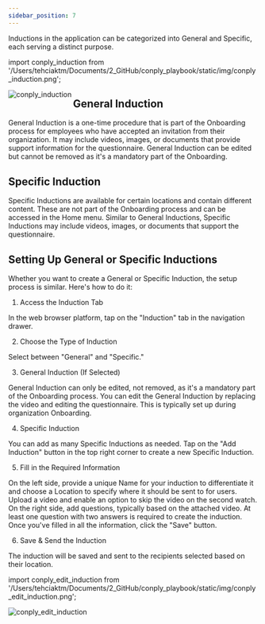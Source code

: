 ```yaml
---
sidebar_position: 7
---
```




Inductions in the application can be categorized into General and Specific, each serving a distinct purpose.

import conply_induction from '/Users/tehciaktm/Documents/2_GitHub/conply_playbook/static/img/conply_induction.png';

<img align="left" src={conply_induction} alt="conply_induction" />


<h2>General Induction</h2>

General Induction is a one-time procedure that is part of the Onboarding process for employees who have accepted an invitation from their organization.
It may include videos, images, or documents that provide support information for the questionnaire.
General Induction can be edited but cannot be removed as it's a mandatory part of the Onboarding.

<h2>Specific Induction</h2>

Specific Inductions are available for certain locations and contain different content.
These are not part of the Onboarding process and can be accessed in the Home menu.
Similar to General Inductions, Specific Inductions may include videos, images, or documents that support the questionnaire.


<h2>Setting Up General or Specific Inductions</h2>

Whether you want to create a General or Specific Induction, the setup process is similar. Here's how to do it:

1.  Access the Induction Tab

In the web browser platform, tap on the "Induction" tab in the navigation drawer.

2. Choose the Type of Induction

Select between "General" and "Specific."

3. General Induction (If Selected)

General Induction can only be edited, not removed, as it's a mandatory part of the Onboarding process.
You can edit the General Induction by replacing the video and editing the questionnaire. This is typically set up during organization Onboarding.

4. Specific Induction

You can add as many Specific Inductions as needed.
Tap on the "Add Induction" button in the top right corner to create a new Specific Induction.

5. Fill in the Required Information

On the left side, provide a unique Name for your induction to differentiate it and choose a Location to specify where it should be sent to for users.
Upload a video and enable an option to skip the video on the second watch.
On the right side, add questions, typically based on the attached video. At least one question with two answers is required to create the induction.
Once you've filled in all the information, click the "Save" button.

6. Save & Send the Induction

The induction will be saved and sent to the recipients selected based on their location.

import conply_edit_induction from '/Users/tehciaktm/Documents/2_GitHub/conply_playbook/static/img/conply_edit_induction.png';

<img align="left" src={conply_edit_induction} alt="conply_edit_induction" />
